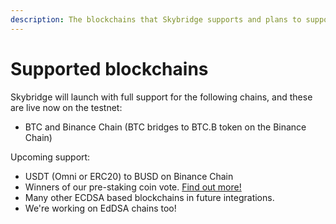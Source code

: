 ```yaml
---
description: The blockchains that Skybridge supports and plans to support
---
```


# Supported blockchains

Skybridge will launch with full support for the following chains, and these are live now on the testnet:

* BTC and Binance Chain \(BTC bridges to BTC.B token on the Binance Chain\)

Upcoming support:

* USDT \(Omni or ERC20\) to BUSD on Binance Chain
* Winners of our pre-staking coin vote. [Find out more!](getting-start/how-to-stake/pre-staking.md)
* Many other ECDSA based blockchains in future integrations.
* We're working on EdDSA chains too!







